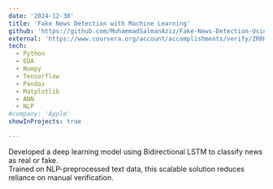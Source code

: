 ```yaml
---
date: '2024-12-30'
title: 'Fake News Detection with Machine Learning'
github: 'https://github.com/MuhammadSalmanAziz/Fake-News-Detection-Using-Machine-Learning'
external: 'https://www.coursera.org/account/accomplishments/verify/ZRRHPKDY7SRE'
tech:
  - Python
  - EDA
  - Numpy 
  - Tensorflow
  - Pandas
  - Matplotlib
  - ANN
  - NLP
#company: 'Apple'
showInProjects: true

---
```

Developed a deep learning model using Bidirectional LSTM to classify news as real or fake.\
Trained on NLP-preprocessed text data, this scalable solution reduces reliance on manual verification.